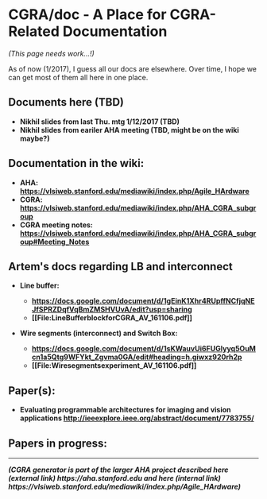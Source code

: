 # CGRA/doc - A Place for CGRA-Related Documentation

<i>(This page needs work...!)</i>

As of now (1/2017), I guess all our docs are elsewhere.  Over time, I hope we
can get most of them all here in one place.

## <b>Documents here (TBD)
* Nikhil slides from last Thu. mtg 1/12/2017 (TBD)
* Nikhil slides from eariler AHA meeting (TBD, might be on the wiki maybe?)



## Documentation in the wiki:
* AHA: https://vlsiweb.stanford.edu/mediawiki/index.php/Agile_HArdware
* CGRA: https://vlsiweb.stanford.edu/mediawiki/index.php/AHA_CGRA_subgroup
* CGRA meeting notes: https://vlsiweb.stanford.edu/mediawiki/index.php/AHA_CGRA_subgroup#Meeting_Notes


## Artem's docs regarding LB and interconnect

* Line buffer:
  * https://docs.google.com/document/d/1gEinK1Xhr4RUpffNCfjqNEJfSPRZDqfVqBmZMSHVUvA/edit?usp=sharing
  * [[File:LineBufferblockforCGRA_AV_161106.pdf]]

* Wire segments (interconnect) and Switch Box:
  * https://docs.google.com/document/d/1sKWauvUi6FUGlyyq5OuMcn1a5Qtg9WFYkt_Zgvma0GA/edit#heading=h.giwxz920rh2p
  * [[File:Wiresegmentsexperiment_AV_161106.pdf]]


## Paper(s):
* Evaluating programmable architectures for imaging and vision applications http://ieeexplore.ieee.org/abstract/document/7783755/ 

## Papers in progress:


-----
<i>
(CGRA generator is part of the larger AHA project described here (external link)
https://aha.stanford.edu
and here (internal link)
https://vlsiweb.stanford.edu/mediawiki/index.php/Agile_HArdware)
</i>

